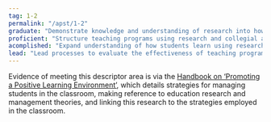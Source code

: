 ```yaml
---
tag: 1-2
permalink: "/apst/1-2"
graduate: "Demonstrate knowledge and understanding of research into how students learn and the implications for teaching."
proficient: "Structure teaching programs using research and collegial advice about how students learn." 
acomplished: "Expand understanding of how students learn using research and workplace knowledge."
lead: "Lead processes to evaluate the effectiveness of teaching programs using research and workplace knowledge about how students learn."
---
```

Evidence of meeting this descriptor area is via the [Handbook on ‘Promoting a Positive Learning Environment’](/handbook/), which details strategies for managing students in the classroom, making reference to education research and management theories, and linking this research to the strategies employed in the classroom.